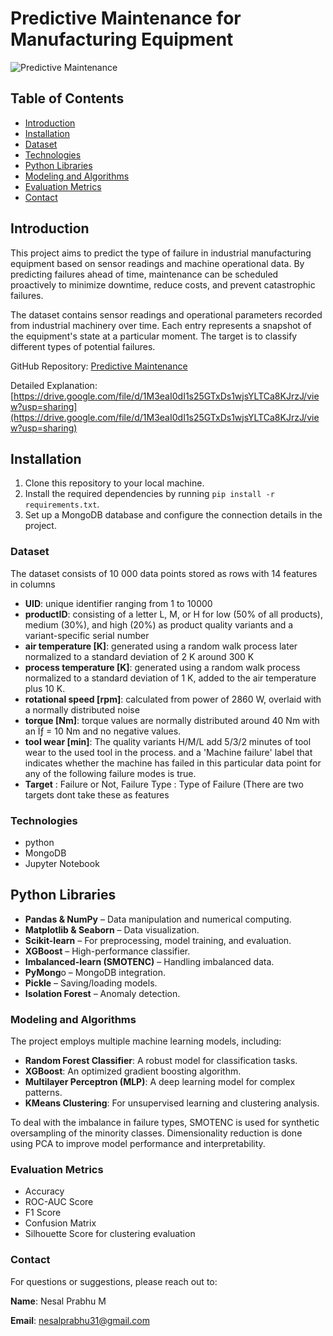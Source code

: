 # Predictive Maintenance for Manufacturing Equipment

![Predictive Maintenance](https://img.shields.io/badge/Predictive-Maintenance-blue)

## Table of Contents

- [Introduction](#introduction)
- [Installation](#installation)
- [Dataset](#dataset)
- [Technologies](#technologies)
- [Python Libraries](#python_libraries)
- [Modeling and Algorithms](#modeling-and-algorithms)
- [Evaluation Metrics](#evaluation-metrics)
- [Contact](#contact)

## Introduction

This project aims to predict the type of failure in industrial manufacturing equipment based on sensor readings and machine operational data. By predicting failures ahead of time, maintenance can be scheduled proactively to minimize downtime, reduce costs, and prevent catastrophic failures.

The dataset contains sensor readings and operational parameters recorded from industrial machinery over time. Each entry represents a snapshot of the equipment's state at a particular moment. The target is to classify different types of potential failures.

GitHub Repository: [Predictive Maintenance](https://github.com/jaysri125278/Predictive-Maintenance/tree/main)

Detailed Explanation: [https://drive.google.com/file/d/1M3eaI0dI1s25GTxDs1wjsYLTCa8KJrzJ/view?usp=sharing](https://drive.google.com/file/d/1M3eaI0dI1s25GTxDs1wjsYLTCa8KJrzJ/view?usp=sharing)

## Installation

1. Clone this repository to your local machine.
2. Install the required dependencies by running `pip install -r requirements.txt`.
3. Set up a MongoDB database and configure the connection details in the project.

### Dataset

The dataset consists of 10 000 data points stored as rows with 14 features in columns
- **UID**: unique identifier ranging from 1 to 10000
- **productID**: consisting of a letter L, M, or H for low (50% of all products), medium (30%), and high (20%) as product quality variants and a variant-specific serial number
- **air temperature [K]**: generated using a random walk process later normalized to a standard deviation of 2 K around 300 K
- **process temperature [K]**: generated using a random walk process normalized to a standard deviation of 1 K, added to the air temperature plus 10 K.
- **rotational speed [rpm]**: calculated from power of 2860 W, overlaid with a normally distributed noise
- **torque [Nm]**: torque values are normally distributed around 40 Nm with an Ïƒ = 10 Nm and no negative values.
- **tool wear [min]**: The quality variants H/M/L add 5/3/2 minutes of tool wear to the used tool in the process. and a 'Machine failure' label that indicates whether the machine has failed in this particular data point for any of the following failure modes is true.
- **Target** : Failure or Not, Failure Type : Type of Failure (There are two targets dont take these as features

### Technologies
- python
- MongoDB
- Jupyter Notebook

## Python Libraries
- **Pandas & NumPy** – Data manipulation and numerical computing.
- **Matplotlib & Seaborn** – Data visualization.
- **Scikit-learn** – For preprocessing, model training, and evaluation.
- **XGBoost** – High-performance classifier.
- **Imbalanced-learn (SMOTENC)** – Handling imbalanced data.
- **PyMong**o – MongoDB integration.
- **Pickle** – Saving/loading models.
- **Isolation Forest** – Anomaly detection.

### Modeling and Algorithms
The project employs multiple machine learning models, including:

- **Random Forest Classifier**: A robust model for classification tasks.
- **XGBoost**: An optimized gradient boosting algorithm.
- **Multilayer Perceptron (MLP)**: A deep learning model for complex patterns.
- **KMeans Clustering**: For unsupervised learning and clustering analysis.

To deal with the imbalance in failure types, SMOTENC is used for synthetic oversampling of the minority classes. Dimensionality reduction is done using PCA to improve model performance and interpretability.

### Evaluation Metrics
- Accuracy
- ROC-AUC Score
- F1 Score
- Confusion Matrix
- Silhouette Score for clustering evaluation

### Contact
For questions or suggestions, please reach out to:

**Name**: Nesal Prabhu M

**Email**: nesalprabhu31@gmail.com




